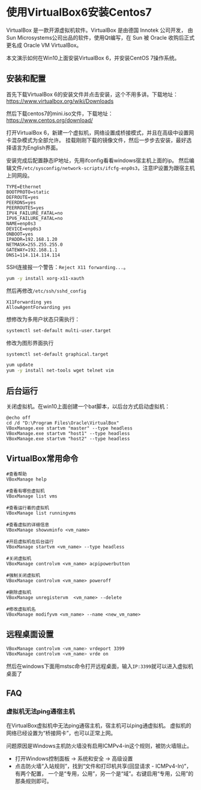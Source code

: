 # 使用VirtualBox6安装Centos7

VirtualBox 是一款开源虚拟机软件。VirtualBox 是由德国 Innotek 公司开发， 由Sun Microsystems公司出品的软件，使用Qt编写，在 Sun 被 Oracle 收购后正式更名成 Oracle VM
VirtualBox。

本文演示如何在Win10上面安装VirtualBox 6，并安装CentOS 7操作系统。

## 安装和配置

首先下载VirtualBox 6的安装文件并点击安装，这个不用多讲。下载地址：<https://www.virtualbox.org/wiki/Downloads>

然后下载centos7的mini.iso文件，下载地址：<https://www.centos.org/download/>

打开VirtualBox 6，新建一个虚拟机，网络设置成桥接模式，并且在高级中设置网卡混杂模式为全部允许。 挂载刚刚下载的镜像文件，然后一步步去安装，最好选择语言为English界面。

安装完成后配置静态IP地址，先用ifconfig看看windows宿主机上面的ip。 然后编辑文件`/etc/sysconfig/network-scripts/ifcfg-enp0s3`，注意IP设置为跟宿主机上同网段。

```
TYPE=Ethernet
BOOTPROTO=static
DEFROUTE=yes
PEERDNS=yes
PEERROUTES=yes
IPV4_FAILURE_FATAL=no
IPV6_FAILURE_FATAL=no
NAME=enp0s3
DEVICE=enp0s3
ONBOOT=yes
IPADDR=192.168.1.20
NETMASK=255.255.255.0
GATEWAY=192.168.1.1
DNS1=114.114.114.114
```

SSH连接报一个警告：`Reject X11 forwarding...`。

```bash
yum -y install xorg-x11-xauth
```

然后再修改`/etc/ssh/sshd_config`

```
X11Forwarding yes
AllowAgentForwarding yes
```

想修改为多用户状态只需执行：

```bash
systemctl set-default multi-user.target
```

修改为图形界面执行

```bash
systemctl set-default graphical.target
```

```bash
yum update
yum -y install net-tools wget telnet vim
```

## 后台运行

关闭虚拟机。在win10上面创建一个bat脚本，以后台方式启动虚拟机：

```
@echo off
cd /d "D:\Program Files\Oracle\VirtualBox"
VBoxManage.exe startvm "master" --type headless
VBoxManage.exe startvm "host1" --type headless
VBoxManage.exe startvm "host2" --type headless
```

## VirtualBox常用命令

```
#查看帮助
VBoxManage help

#查看有哪些虚拟机
VBoxManage list vms
 
#查看运行着的虚拟机
VBoxManage list runningvms
 
#查看虚拟的详细信息
VBoxManage showvminfo <vm_name>

#开启虚拟机在后台运行
VBoxManage startvm <vm_name> --type headless
 
#关闭虚拟机
VBoxManage controlvm <vm_name> acpipowerbutton
 
#强制关闭虚拟机
VBoxManage controlvm <vm_name> poweroff

#删除虚拟机
VBoxManage unregistervm  <vm_name> --delete

#修改虚拟机名
VBoxManage modifyvm <vm_name> --name <new_vm_name>
```

## 远程桌面设置

```bash
VBoxManage controlvm <vm_name> vrdeport 3399 
VBoxManage controlvm <vm_name> vrde on 
```

然后在windows下面用mstsc命令打开远程桌面，输入`IP:3399`就可以进入虚拟机桌面了

## FAQ

### 虚拟机无法ping通宿主机
在VirtualBox虚拟机中无法ping通宿主机，宿主机可以ping通虚拟机。
虚拟机的网络已经设置为“桥接网卡”，也可以正常上网。

问题原因是Windows主机防火墙没有启用ICMPv4-in这个规则，被防火墙阻止。

* 打开Windows控制面板 -> 系统和安全 -> 高级设置
* 点击防火墙“入站规则”，找到“文件和打印机共享(回显请求 - ICMPv4-In)”，有两个配置，
一个是“专用，公用”，另一个是“域”。右键启用“专用，公用”的那条规则即可。

